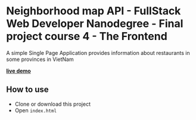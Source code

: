 # Neighborhood map API - FullStack Web Developer Nanodegree - Final project course 4 - The Frontend

A simple Single Page Application provides information about restaurants in some provinces in VietNam

[**live demo**](https://jerry-le.github.io/neighborhood-map-api/)

## How to use
- Clone or download this project
- Open `index.html`
